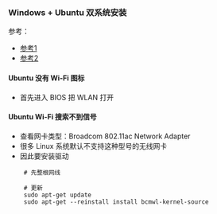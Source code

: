 ### Windows + Ubuntu 双系统安装

参考：

- [参考1](https://article.itxueyuan.com/oJ8bmn)
- [参考2](https://www.bilibili.com/read/cv15396206/)

#### Ubuntu 没有 Wi-Fi 图标

- 首先进入 BIOS 把 WLAN 打开

#### Ubuntu Wi-Fi 搜索不到信号

- 查看网卡类型：Broadcom 802.11ac Network Adapter
- 很多 Linux 系统默认不支持这种型号的无线网卡
- 因此要安装驱动
    ```shell
     # 先整根网线
      
     # 更新
     sudo apt-get update
     sudo apt-get --reinstall install bcmwl-kernel-source 
    ```